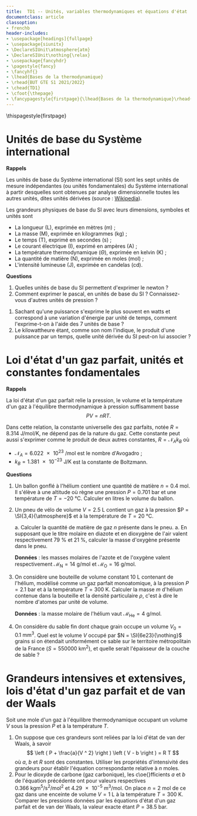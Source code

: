```yaml
---
title:  TD1 -- Unités, variables thermodynamiques et équations d'état
documentclass: article
classoption:
- frenchb
header-includes:
- \usepackage[headings]{fullpage}
- \usepackage{siunitx}
- \DeclareSIUnit\atmosphere{atm}
- \DeclareSIUnit\nothing{\relax}
- \usepackage{fancyhdr}
- \pagestyle{fancy}
- \fancyhf{}
- \lhead{Bases de la thermodynamique}
- \rhead{BUT GTE S1 2021/2022}
- \chead{TD1}
- \cfoot{\thepage}
- \fancypagestyle{firstpage}{\lhead{Bases de la thermodynamique}\rhead{BUT GTE S1 2021/2022}\cfoot{\thepage}}
---
```


<!--
- \usepackage{fullpage}
- \fancyhead[RO, LE]{\scshape\nouppercase{\leftmark}}
- \fancyfoot[RO, LE]{\thepage}
-->

\thispagestyle{firstpage}

# Unités de base du Système international

**Rappels**

Les unités de base du Système international (SI) sont les sept unités de mesure indépendantes (ou unités fondamentales) du Système international à partir desquelles sont obtenues par analyse dimensionnelle toutes les autres unités, dites unités dérivées (source : [Wikipedia](https://fr.wikipedia.org/wiki/Unit%C3%A9s_de_base_du_Syst%C3%A8me_international)).

Les grandeurs physiques de base du SI avec leurs dimensions, symboles et unités sont

- La longueur (L), exprimée en mètres ($\si{\metre}$) ;
- La masse (M), exprimée en kilogrammes ($\si{\kilo\gram}$) ;
- Le temps (T), exprimé en secondes ($\si{\second}$) ;
- Le courant électrique (I), exprimé en ampères ($\si{\ampere}$) ;
- La température thermodynamique ($\Theta$), exprimée en kelvin ($\si{\kelvin}$) ;
- La quantité de matière (N), exprimée en moles ($\si{\mole}$) ;
- L'intensité lumineuse (J), exprimée en candelas ($\si{\candela}$).

**Questions**

1. Quelles unités de base du SI permettent d'exprimer le newton ?
1. Comment exprimer le pascal, en unités de base du SI ? Connaissez-vous d'autres unités de pression ?
<!-- atm, Torr, bar, PSI, mmHg  -->
1. Sachant qu'une puissance s'exprime le plus souvent en watts et correspond à une variation d'énergie par unité de temps, comment l'exprime-t-on à l'aide des 7 unités de base ?
1. Le kilowattheure étant, comme son nom l'indique, le produit d'une puissance par un temps, quelle unité dérivée du SI peut-on lui associer ?

# Loi d'état d'un gaz parfait, unités et constantes fondamentales

**Rappels**

La loi d'état d'un gaz parfait relie la pression, le volume et la température d'un gaz à l'équilibre thermodynamique à pression suffisamment basse
$$
P V = n R T.
$$

Dans cette relation, la constante universelle des gaz parfaits, notée $R = \SI{8,314}{\joule\per\mol\per\kelvin}$, ne dépend pas de la nature du gaz. Cette constante peut aussi s'exprimer comme le produit de deux autres constantes, $R = \mathcal{N}_A k_B$ où

- $\mathcal{N}_A = \SI{6,022e23}{\per\mol}$ est le nombre d'Avogadro ;
- $k_B = \SI{1,381e-23}{\joule\per\kelvin}$ est la constante de Boltzmann.

**Questions**

1. Un ballon gonflé à l'hélium contient une quantité de matière $n = \SI{0,4}{\mol}$. Il s'élève à une altitude où règne une pression $P = \SI{0,701}{\bar}$ et une température de $T = \SI{-20}{\celsius}$. Calculer en litres le volume du ballon.
1. Un pneu de vélo de volume $V = \SI{2,5}{\liter}$ contient un gaz à la pression $P = \SI{3,4}{\atmosphere}$ et à la température de $T = \SI{20}{\celsius}$.

	a. Calculer la quantité de matière de gaz $n$ présente dans le pneu.
	a. En supposant que le titre molaire en diazote et en dioxygène de l'air valent respectivement $\SI{79}{\percent}$ et $\SI{21}{\percent}$, calculer la masse d'oxygène présente dans le pneu.

	**Données** : les masses molaires de l'azote et de l'oxygène valent respectivement $\mathcal{M}_\mathrm{N} = \SI{14}{\gram\per\mol}$ et $\mathcal{M}_\mathrm{O} = \SI{16}{\gram\per\mol}$.

1. On considère une bouteille de volume constant $\SI{10}{\liter}$ contenant de l'hélium, modélisé comme un gaz parfait monoatomique, à la pression $P = \SI{2,1}{\bar}$ et à la température $T = \SI{300}{\kelvin}$. Calculer la masse $m$ d'hélium contenue dans la bouteille et la densité particulaire $\rho$, c'est à dire le nombre d'atomes par unité de volume.

	**Données** : la masse molaire de l'hélium vaut $\mathcal{M}_\mathrm{He} = \SI{4}{\gram\per\mol}$.

1. On considère du sable fin dont chaque grain occupe un volume $V_0 = \SI{0,1}{\milli\metre\cubed}$. Quel est le volume $V$ occupé par $N = \SI{6e23}{\nothing}$ grains si on étendait uniformément ce sable sur le territoire métropolitain de la France ($S = \SI{550000}{\kilo\metre\squared}$), et quelle serait l'épaisseur de la couche de sable ?

# Grandeurs intensives et extensives, lois d'état d'un gaz parfait et de van der Waals

Soit une mole d'un gaz à l'équilibre thermodynamique occupant un volume $V$ sous la pression $P$ et à la température $T$.

1. On suppose que ces grandeurs sont reliées par la loi d'état de van der Waals, à savoir
$$
\left ( P + \frac{a}{V ^ 2} \right ) \left ( V - b \right ) = R T
$$
où $a$, $b$ et $R$ sont des constantes. Utiliser les propriétés d'intensivité des grandeurs pour établir l'équation correspondante relative à $n$ moles.
1. Pour le dioxyde de carbone (gaz carbonique), les c\oe{}fficients $a$ et $b$ de l'équation précédente ont pour valeurs respectives $\SI{0,366}{\kilo\gram\meter\tothe{5}\per\second\squared\per\mol\squared}$ et $\SI{4,29e-5}{\meter\cubed\per\mol}$. On place $n = \SI{2}{\mol}$ de ce gaz dans une enceinte de volume $V = \SI{1}{\liter}$ à la température $T = \SI{300}{\kelvin}$. Comparer les pressions données par les équations d'état d'un gaz parfait et de van der Waals, la valeur exacte étant $P = \SI{38,5}{\bar}$.

